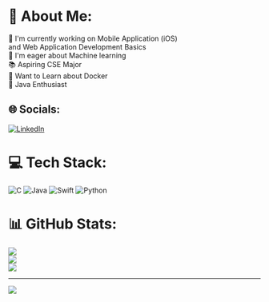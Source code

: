 # 💫 About Me:
🌱 I'm currently working on Mobile Application (iOS) <br>      and Web Application Development Basics<br>🌸 I'm eager about Machine learning<br>📚 Aspiring CSE Major<br>🐳 Want to Learn about Docker<br>🌹 Java Enthusiast


## 🌐 Socials:
[![LinkedIn](https://img.shields.io/badge/LinkedIn-%230077B5.svg?logo=linkedin&logoColor=white)](https://linkedin.com/in/Meerthika) 

# 💻 Tech Stack:
![C](https://img.shields.io/badge/c-%2300599C.svg?style=for-the-badge&logo=c&logoColor=white) ![Java](https://img.shields.io/badge/java-%23ED8B00.svg?style=for-the-badge&logo=openjdk&logoColor=white) ![Swift](https://img.shields.io/badge/swift-F54A2A?style=for-the-badge&logo=swift&logoColor=white) ![Python](https://img.shields.io/badge/python-3670A0?style=for-the-badge&logo=python&logoColor=ffdd54)
# 📊 GitHub Stats:
![](https://github-readme-stats.vercel.app/api?username=mery-top&theme=dark&hide_border=false&include_all_commits=false&count_private=false)<br/>
![](https://github-readme-streak-stats.herokuapp.com/?user=mery-top&theme=dark&hide_border=false)<br/>
![](https://github-readme-stats.vercel.app/api/top-langs/?username=mery-top&theme=dark&hide_border=false&include_all_commits=false&count_private=false&layout=compact)

---
[![](https://visitcount.itsvg.in/api?id=mery-top&icon=0&color=0)](https://visitcount.itsvg.in)

<!-- Proudly created with GPRM ( https://gprm.itsvg.in ) -->
